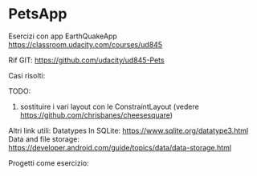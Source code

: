 # PetsApp
Esercizi con app EarthQuakeApp
https://classroom.udacity.com/courses/ud845

Rif GIT:
https://github.com/udacity/ud845-Pets

Casi risolti:
    
    

TODO:
1) sostituire i vari layout con le ConstraintLayout (vedere https://github.com/chrisbanes/cheesesquare)

Altri link utili:
Datatypes In SQLite: https://www.sqlite.org/datatype3.html
Data and file storage: https://developer.android.com/guide/topics/data/data-storage.html

Progetti come esercizio:

